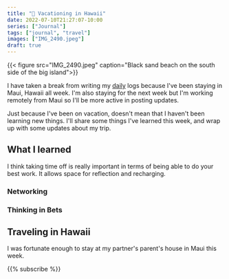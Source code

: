 ```yaml
---
title: "🌋 Vacationing in Hawaii"
date: 2022-07-10T21:27:07-10:00
series: ["Journal"]
tags: ["journal", "travel"]
images: ["IMG_2490.jpeg"]
draft: true
---
```


{{< figure src="IMG_2490.jpeg" caption="Black sand beach on the south side of the big island">}}

</p><p>

I have taken a break from writing my [daily](/daily) logs because I've been staying in Maui, Hawaii all week. I'm also staying for the next week but I'm working remotely from Maui so I'll be more active in posting updates.

Just because I've been on vacation, doesn't mean that I haven't been learning new things. I'll share some things I've learned this week, and wrap up with some updates about my trip.

## What I learned

I think taking time off is really important in terms of being able to do your best work. It allows space for reflection and recharging. 

### Networking

### Thinking in Bets

## Traveling in Hawaii

I was fortunate enough to stay at my partner's parent's house in Maui this week.

{{% subscribe %}}
